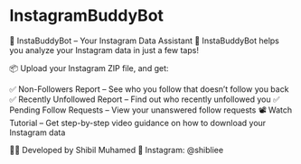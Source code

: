 # InstagramBuddyBot
📌 InstaBuddyBot – Your Instagram Data Assistant 🤖
InstaBuddyBot helps you analyze your Instagram data in just a few taps!

📦 Upload your Instagram ZIP file, and get:

✅ Non-Followers Report – See who you follow that doesn’t follow you back
✅ Recently Unfollowed Report – Find out who recently unfollowed you
✅ Pending Follow Requests – View your unanswered follow requests
📽️ Watch Tutorial – Get step-by-step video guidance on how to download your Instagram data

👨‍💻 Developed by Shibil Muhamed
📸 Instagram: @shibliee
